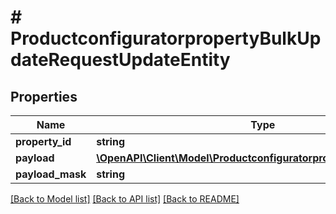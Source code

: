 # # ProductconfiguratorpropertyBulkUpdateRequestUpdateEntity


## Properties 


Name | Type | Description | Notes
------------ | ------------- | ------------- | -------------
**property_id**| **string** |   | [optional]
**payload**| [**\OpenAPI\Client\Model\ProductconfiguratorpropertyUpdatePayload**](ProductconfiguratorpropertyUpdatePayload.md) |   | [optional]
**payload_mask**| **string** |   | [optional]


[[Back to Model list]](../../README.md#models) [[Back to API list]](../../README.md#endpoints) [[Back to README]](../../README.md)

